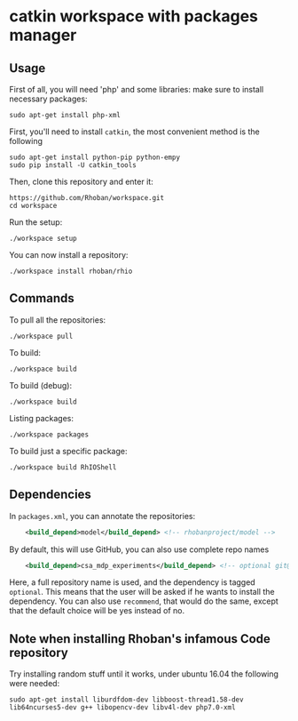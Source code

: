# catkin workspace with packages manager

## Usage

First of all, you will need 'php' and some libraries: make sure to install
necessary packages:

    sudo apt-get install php-xml

First, you'll need to install `catkin`, the most convenient method is the following

    sudo apt-get install python-pip python-empy
    sudo pip install -U catkin_tools


Then, clone this repository and enter it:

    https://github.com/Rhoban/workspace.git
    cd workspace

Run the setup:

    ./workspace setup

You can now install a repository:

    ./workspace install rhoban/rhio

## Commands

To pull all the repositories:

    ./workspace pull

To build:

    ./workspace build

To build (debug):

    ./workspace build

Listing packages:

    ./workspace packages

To build just a specific package:

    ./workspace build RhIOShell

## Dependencies

In `packages.xml`, you can annotate the repositories:

```xml
    <build_depend>model</build_depend> <!-- rhobanproject/model -->
```

By default, this will use GitHub, you can also use complete repo names

```xml
    <build_depend>csa_mdp_experiments</build_depend> <!-- optional git@bitbucket.org:rhoban/csa_mdp_experiments.git -->
```

Here, a full repository name is used, and the dependency is tagged `optional`. This means that
the user will be asked if he wants to install the dependency. You can also use `recommend`, that
would do the same, except that the default choice will be yes instead of no.

## Note when installing Rhoban's infamous Code repository
Try installing random stuff until it works, under ubuntu 16.04 the following were needed:

    sudo apt-get install liburdfdom-dev libboost-thread1.58-dev lib64ncurses5-dev g++ libopencv-dev libv4l-dev php7.0-xml


